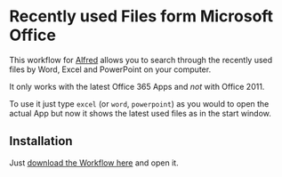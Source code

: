 Recently used Files form Microsoft Office
=========================================


This workflow for [Alfred](http://www.alfredapp.com/) allows you to search through the recently used files by Word, Excel and PowerPoint on your computer.

It only works with the latest Office 365 Apps and *not* with Office 2011.

To use it just type `excel` (or `word`, `powerpoint`) as you would to open the actual App but now it shows the latest used files as in the start window.

Installation
------------

Just [download the Workflow here](https://github.com/stroebjo/alfred-recent-office/releases) and open it.

